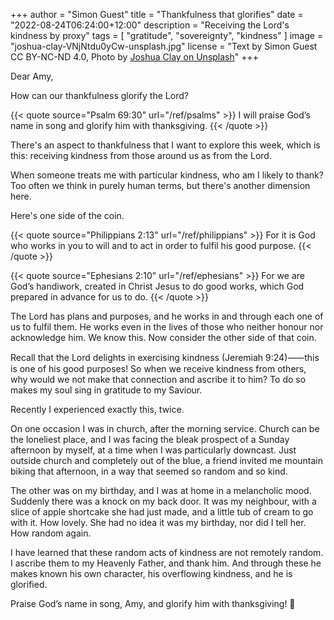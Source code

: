 +++
author = "Simon Guest"
title = "Thankfulness that glorifies"
date = "2022-08-24T06:24:00+12:00"
description = "Receiving the Lord's kindness by proxy"
tags = [ "gratitude", "sovereignty", "kindness" ]
image = "joshua-clay-VNjNtdu0yCw-unsplash.jpg"
license = "Text by Simon Guest CC BY-NC-ND 4.0, Photo by [Joshua Clay on Unsplash](https://unsplash.com/photos/VNjNtdu0yCw)"
+++

Dear Amy,

How can our thankfulness glorify the Lord?

{{< quote source="Psalm 69:30" url="/ref/psalms" >}}
I will praise God’s name in song and glorify him with thanksgiving.
{{< /quote >}}

There's an aspect to thankfulness that I want to explore this week, which is this: receiving kindness from those around us as from the Lord.

When someone treats me with particular kindness, who am I likely to thank? Too often we think in purely human terms, but there's another dimension here.

Here's one side of the coin.

{{< quote source="Philippians 2:13" url="/ref/philippians" >}}
For it is God who works in you to will and to act in order to fulfil his good purpose.
{{< /quote >}}

{{< quote source="Ephesians 2:10" url="/ref/ephesians" >}}
For we are God’s handiwork, created in Christ Jesus to do good works, which God prepared in advance for us to do.
{{< /quote >}}

The Lord has plans and purposes, and he works in and through each one of us to fulfil them. He works even in the lives of those who neither honour nor acknowledge him. We know this. Now consider the other side of that coin.

Recall that the Lord delights in exercising kindness (Jeremiah 9:24)⸺this is one of his good purposes! So when we receive kindness from others, why would we not make that connection and ascribe it to him? To do so makes my soul sing in gratitude to my Saviour.

Recently I experienced exactly this, twice.

On one occasion I was in church, after the morning service. Church can be the loneliest place, and I was facing the bleak prospect of a Sunday afternoon by myself, at a time when I was particularly downcast. Just outside church and completely out of the blue, a friend invited me mountain biking that afternoon, in a way that seemed so random and so kind.

The other was on my birthday, and I was at home in a melancholic mood. Suddenly there was a knock on my back door. It was my neighbour, with a slice of apple shortcake she had just made, and a little tub of cream to go with it. How lovely. She had no idea it was my birthday, nor did I tell her. How random again.

I have learned that these random acts of kindness are not remotely random. I ascribe them to my Heavenly Father, and thank him. And through these he makes known his own character, his overflowing kindness, and he is glorified.

Praise God’s name in song, Amy, and glorify him with thanksgiving! 🙏
